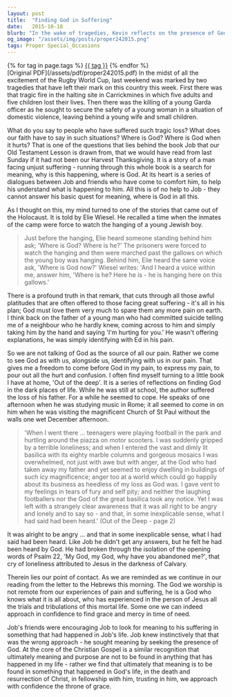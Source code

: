 ```yaml
---
layout: post
title:  "Finding God in Suffering"
date:   2015-10-18
blurb: "In the wake of tragedies, Kevin reflects on the presence of God during times of suffering. Drawing from the book of Job and personal stories, he emphasizes the importance of seeking God's presence rather than explanations. He highlights the Christian belief that meaning is found in the life, death, and resurrection of Christ, and the comfort of approaching God with our pain."
og_image: "/assets/img/posts/proper242015.png"
tags: Proper Special_Occasions
---    
```

<div class="tag-pills">
    {% for tag in page.tags %}
    <a href="{{ site.baseurl }}/tag/{{ tag | slugify }}" class="tag-pill">{{ tag }}</a>
    {% endfor %}
</div>
[Original PDF](/assets/pdf/proper242015.pdf)
In the midst of all the excitement of the Rugby World Cup, last weekend was marked by two tragedies that have left their mark on this country this week. First there was that tragic fire in the halting site in Carrickmines in which five adults and five children lost their lives. Then there was the killing of a young Garda officer as he sought to secure the safety of a young woman in a situation of domestic violence, leaving behind a young wife and small children.

What do you say to people who have suffered such tragic loss? What does our faith have to say in such situations? Where is God? Where is God when it hurts? That is one of the questions that lies behind the book Job that our Old Testament Lesson is drawn from, that we would have read from last Sunday if it had not been our Harvest Thanksgiving. It is a story of a man facing unjust suffering - running through this whole book is a search for meaning, why is this happening, where is God. At its heart is a series of dialogues between Job and friends who have come to comfort him, to help his understand what is happening to him. All this is of no help to Job - they cannot answer his basic quest for meaning, where is God in all this.

As I thought on this, my mind turned to one of the stories that came out of the Holocaust. It is told by Elie Wiesel. He recalled a time when the inmates of the camp were force to watch the hanging of a young Jewish boy.

> Just before the hanging, Elie heard someone standing behind him ask;
> 'Where is God? Where is he?' The prisoners were forced to watch the hanging and then were marched past the gallows on which the young boy was hanging. Behind him, Elie heard the same voice ask, 'Where is God now?' Wiesel writes: 'And I heard a voice within me, answer him, 'Where is he? Here he is - he is hanging here on this gallows.'

There is a profound truth in that remark, that cuts through all those awful platitudes that are often offered to those facing great suffering - it's all in his plan; God must love them very much to spare them any more pain on earth. I think back on the father of a young man who had committed suicide telling me of a neighbour who he hardly knew, coming across to him and simply taking him by the hand and saying 'I'm hurting for you.' He wasn't offering explanations, he was simply identifying with Ed in his pain.

So we are not talking of God as the source of all our pain. Rather we come to see God as with us, alongside us, identifying with us in our pain. That gives me a freedom to come before God in my pain, to express my pain, to pour out all the hurt and confusion. I often find myself turning to a little book I have at home, 'Out of the deep'. It is a series of reflections on finding God in the dark places of life. While he was still at school, the author suffered the loss of his father. For a while he seemed to cope. He speaks of one afternoon when he was studying music in Rome; it all seemed to come in on him when he was visiting the magnificent Church of St Paul without the walls one wet December afternoon.

> 'When I went there ... teenagers were playing football in the park and hurtling around the piazza on motor scooters. I was suddenly gripped by a terrible loneliness; and when I entered the vast and dimly lit basilica with its eighty marble columns and gorgeous mosaics I was overwhelmed, not just with awe but with anger, at the God who had taken away my father and yet seemed to enjoy dwelling in buildings of such icy magnificence; anger too at a world which could go happily about its business as heedless of my loss as God was. I gave vent to my feelings in tears of fury and self pity; and neither the laughing footballers nor the God of the great basilica took any notice. Yet I was left with a strangely clear awareness that it was all right to be angry and lonely and to say so - and that, in some inexplicable sense, what I had said had been heard.' (Out of the Deep - page 2)

It was alright to be angry ... and that in some inexplicable sense, what I had said had been heard. Like Job he didn't get any answers, but he felt he had been heard by God. He had broken through the isolation of the opening words of Psalm 22, 'My God, my God, why have you abandoned me?', that cry of loneliness attributed to Jesus in the darkness of Calvary.

Therein lies our point of contact. As we are reminded as we continue in our reading from the letter to the Hebrews this morning. The God we worship is not remote from our experiences of pain and suffering, he is a God who knows what it is all about, who has experienced in the person of Jesus all the trials and tribulations of this mortal life. Some one we can indeed approach in confidence to find grace and mercy in time of need.

Job's friends were encouraging Job to look for meaning to his suffering in something that had happened in Job's life. Job knew instinctively that that was the wrong approach - he sought meaning by seeking the presence of God. At the core of the Christian Gospel is a similar recognition that ultimately meaning and purpose are not to be found in anything that has happened in my life - rather we find that ultimately that meaning is to be found in something that happened in God's life, in the death and resurrection of Christ, in fellowship with him, trusting in him, we approach with confidence the throne of grace.
